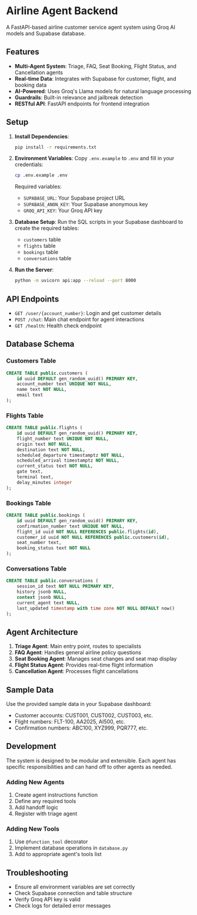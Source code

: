 # Airline Agent Backend

A FastAPI-based airline customer service agent system using Groq AI models and Supabase database.

## Features

- **Multi-Agent System**: Triage, FAQ, Seat Booking, Flight Status, and Cancellation agents
- **Real-time Data**: Integrates with Supabase for customer, flight, and booking data
- **AI-Powered**: Uses Groq's Llama models for natural language processing
- **Guardrails**: Built-in relevance and jailbreak detection
- **RESTful API**: FastAPI endpoints for frontend integration

## Setup

1. **Install Dependencies**:
   ```bash
   pip install -r requirements.txt
   ```

2. **Environment Variables**:
   Copy `.env.example` to `.env` and fill in your credentials:
   ```bash
   cp .env.example .env
   ```

   Required variables:
   - `SUPABASE_URL`: Your Supabase project URL
   - `SUPABASE_ANON_KEY`: Your Supabase anonymous key
   - `GROQ_API_KEY`: Your Groq API key

3. **Database Setup**:
   Run the SQL scripts in your Supabase dashboard to create the required tables:
   - `customers` table
   - `flights` table
   - `bookings` table
   - `conversations` table

4. **Run the Server**:
   ```bash
   python -m uvicorn api:app --reload --port 8000
   ```

## API Endpoints

- `GET /user/{account_number}`: Login and get customer details
- `POST /chat`: Main chat endpoint for agent interactions
- `GET /health`: Health check endpoint

## Database Schema

### Customers Table
```sql
CREATE TABLE public.customers (
    id uuid DEFAULT gen_random_uuid() PRIMARY KEY,
    account_number text UNIQUE NOT NULL,
    name text NOT NULL,
    email text
);
```

### Flights Table
```sql
CREATE TABLE public.flights (
    id uuid DEFAULT gen_random_uuid() PRIMARY KEY,
    flight_number text UNIQUE NOT NULL,
    origin text NOT NULL,
    destination text NOT NULL,
    scheduled_departure timestamptz NOT NULL,
    scheduled_arrival timestamptz NOT NULL,
    current_status text NOT NULL,
    gate text,
    terminal text,
    delay_minutes integer
);
```

### Bookings Table
```sql
CREATE TABLE public.bookings (
    id uuid DEFAULT gen_random_uuid() PRIMARY KEY,
    confirmation_number text UNIQUE NOT NULL,
    flight_id uuid NOT NULL REFERENCES public.flights(id),
    customer_id uuid NOT NULL REFERENCES public.customers(id),
    seat_number text,
    booking_status text NOT NULL
);
```

### Conversations Table
```sql
CREATE TABLE public.conversations (
    session_id text NOT NULL PRIMARY KEY,
    history jsonb NULL,
    context jsonb NULL,
    current_agent text NULL,
    last_updated timestamp with time zone NOT NULL DEFAULT now()
);
```

## Agent Architecture

1. **Triage Agent**: Main entry point, routes to specialists
2. **FAQ Agent**: Handles general airline policy questions
3. **Seat Booking Agent**: Manages seat changes and seat map display
4. **Flight Status Agent**: Provides real-time flight information
5. **Cancellation Agent**: Processes flight cancellations

## Sample Data

Use the provided sample data in your Supabase dashboard:
- Customer accounts: CUST001, CUST002, CUST003, etc.
- Flight numbers: FLT-100, AA2025, AI500, etc.
- Confirmation numbers: ABC100, XYZ999, PQR777, etc.

## Development

The system is designed to be modular and extensible. Each agent has specific responsibilities and can hand off to other agents as needed.

### Adding New Agents

1. Create agent instructions function
2. Define any required tools
3. Add handoff logic
4. Register with triage agent

### Adding New Tools

1. Use `@function_tool` decorator
2. Implement database operations in `database.py`
3. Add to appropriate agent's tools list

## Troubleshooting

- Ensure all environment variables are set correctly
- Check Supabase connection and table structure
- Verify Groq API key is valid
- Check logs for detailed error messages